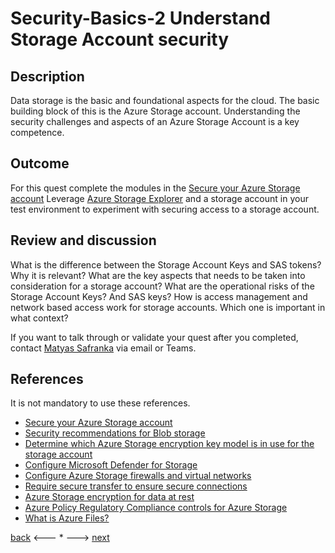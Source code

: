 # Security-Basics-2 Understand Storage Account security

## Description

Data storage is the basic and foundational aspects for the cloud. The basic building block of this is the Azure Storage account. Understanding the security challenges and aspects of an Azure Storage Account is a key competence.


## Outcome
For this quest complete the modules in the [Secure your Azure Storage account](https://docs.microsoft.com/en-us/learn/modules/secure-azure-storage-account/)
Leverage [Azure Storage Explorer](https://azure.microsoft.com/en-us/features/storage-explorer/) and a storage account in your test environment to experiment with securing access to a storage account.

## Review and discussion
What is the difference between the Storage Account Keys and SAS tokens? Why it is relevant?
What are the key aspects that needs to be taken into consideration for a storage account?
What are the operational risks of the Storage Account Keys? And SAS keys?
How is access management and network based access work for storage accounts. Which one is important in what context?

If you want to talk through or validate your quest after you completed, contact [Matyas Safranka](mailto:matyas@microsoft.com) via email or Teams.

## References

It is not mandatory to use these references.

- [Secure your Azure Storage account](https://docs.microsoft.com/en-us/learn/modules/secure-azure-storage-account/)
- [Security recommendations for Blob storage](https://docs.microsoft.com/en-us/azure/storage/blobs/security-recommendations)
- [Determine which Azure Storage encryption key model is in use for the storage account](https://docs.microsoft.com/en-us/azure/storage/common/storage-encryption-key-model-get?toc=%2Fazure%2Fstorage%2Ffiles%2Ftoc.json&tabs=portal)
- [Configure Microsoft Defender for Storage](https://docs.microsoft.com/en-us/azure/storage/common/azure-defender-storage-configure?toc=%2Fazure%2Fstorage%2Ffiles%2Ftoc.json&tabs=azure-security-center)
- [Configure Azure Storage firewalls and virtual networks](https://docs.microsoft.com/en-us/azure/storage/common/storage-network-security?toc=%2Fazure%2Fstorage%2Ffiles%2Ftoc.json&tabs=azure-portal)
- [Require secure transfer to ensure secure connections](https://docs.microsoft.com/en-us/azure/storage/common/storage-require-secure-transfer?toc=/azure/storage/files/toc.json)
- [Azure Storage encryption for data at rest](https://docs.microsoft.com/en-us/azure/storage/common/storage-service-encryption?toc=/azure/storage/tables/toc.json)
- [Azure Policy Regulatory Compliance controls for Azure Storage](https://docs.microsoft.com/en-us/azure/storage/common/security-controls-policy?toc=/azure/storage/tables/toc.json)
- [What is Azure Files?](https://docs.microsoft.com/en-us/azure/storage/files/storage-files-introduction)


[back](./security-basics-1.md) <--- * ---> [next](./security-basics-3.md)